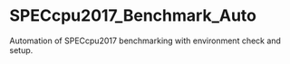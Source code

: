 # SPECcpu2017_Benchmark_Auto
Automation of SPECcpu2017 benchmarking with environment check and setup.
